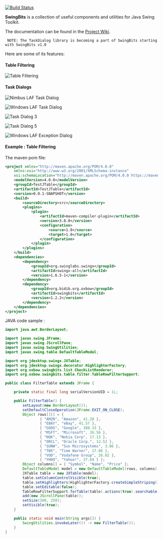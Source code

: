 [![Build Status](https://travis-ci.org/eugener/oxbow.svg?branch=master)](https://travis-ci.org/eugener/oxbow)


**SwingBits** is a collection of useful components and utilities for Java Swing Toolkit. 

The documentation can be found in the [Project Wiki](https://github.com/eugener/oxbow/wiki/_pages).   

```
 NOTE: The TaskDialog library is becoming a part of SwingBits starting with SwingBits v1.0 
```

Here are some of its features:
   
#### Table Filtering

![Table Filtering](https://github.com/eugener/oxbow/wiki/images/TableFiltering-seach-actions.png)

#### Task Dialogs    

![Nimbus LAF Task Dialog](https://github.com/eugener/oxbow/wiki/images/TaskDialog-error-metal.png)

![Windows LAF Task Dialog](https://github.com/eugener/oxbow/wiki/images/TaskDialog-error-win.png)

![Task Dialog 3](https://github.com/eugener/oxbow/wiki/images/TaskDialog-error-mac.png)

![Task Dialog 5](https://github.com/eugener/oxbow/wiki/images/TaskDialog-commandLinks-win.png)

![Windows LAF Exception Dialog](https://github.com/eugener/oxbow/wiki/images/TaskDialog-exception-win.jpg)

#### Example : Table Filtering

The maven pom file:
```xml
<project xmlns="http://maven.apache.org/POM/4.0.0"
    xmlns:xsi="http://www.w3.org/2001/XMLSchema-instance"
    xsi:schemaLocation="http://maven.apache.org/POM/4.0.0 https://maven.apache.org/xsd/maven-4.0.0.xsd">
    <modelVersion>4.0.0</modelVersion>
    <groupId>TestJTable</groupId>
    <artifactId>TestJTable</artifactId>
    <version>0.0.1-SNAPSHOT</version>
    <build>
        <sourceDirectory>src</sourceDirectory>
        <plugins>
            <plugin>
                <artifactId>maven-compiler-plugin</artifactId>
                <version>3.8.0</version>
                <configuration>
                    <source>1.8</source>
                    <target>1.8</target>
                </configuration>
            </plugin>
        </plugins>
    </build>
    <dependencies>
        <dependency>
            <groupId>org.swinglabs.swingx</groupId>
            <artifactId>swingx-all</artifactId>
            <version>1.6.5-1</version>
        </dependency>
        <dependency>
            <groupId>org.bidib.org.oxbow</groupId>
            <artifactId>swingbits</artifactId>
            <version>1.2.2</version>
        </dependency>
    </dependencies>
</project>
```

JAVA code sample :
```java
import java.awt.BorderLayout;

import javax.swing.JFrame;
import javax.swing.JScrollPane;
import javax.swing.SwingUtilities;
import javax.swing.table.DefaultTableModel;

import org.jdesktop.swingx.JXTable;
import org.jdesktop.swingx.decorator.HighlighterFactory;
import org.oxbow.swingbits.list.CheckListRenderer;
import org.oxbow.swingbits.table.filter.TableRowFilterSupport;

public class FilterTable extends JFrame {

    private static final long serialVersionUID = 1L;

    public FilterTable() {
        setLayout(new BorderLayout());
        setDefaultCloseOperation(JFrame.EXIT_ON_CLOSE);
        Object rows[][] = {
                { "AMZN", "Amazon", 41.28 },
                { "EBAY", "eBay", 41.57 },
                { "GOOG", "Google", 388.33 },
                { "MSFT", "Microsoft", 26.56 },
                { "NOK", "Nokia Corp", 17.13 },
                { "ORCL", "Oracle Corp.", 12.52 },
                { "SUNW", "Sun Microsystems", 3.86 },
                { "TWX", "Time Warner", 17.66 },
                { "VOD", "Vodafone Group", 26.02 },
                { "YHOO", "Yahoo!", 37.69 } };
        Object columns[] = { "Symbol", "Name", "Price" };
        DefaultTableModel model = new DefaultTableModel(rows, columns);
        JXTable table = new JXTable(model);
        table.setColumnControlVisible(true);
        table.setHighlighters(HighlighterFactory.createSimpleStriping());
        table.setEditable(false);
        TableRowFilterSupport.forTable(table).actions(true).searchable(true).checkListRenderer(new CheckListRenderer()).apply();
        add(new JScrollPane(table));
        setSize(300, 250);
        setVisible(true);
    }

    public static void main(String args[]) {
        SwingUtilities.invokeLater(() -> new FilterTable());
    }
}
 ```
 
